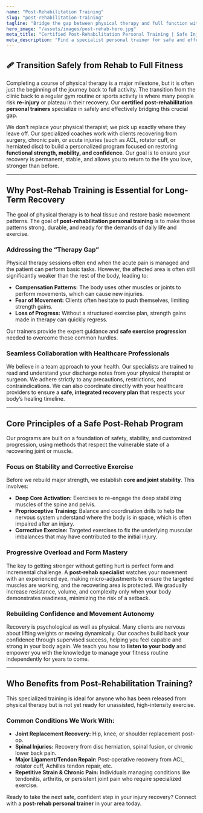 ```yaml
---
name: "Post-Rehabilitation Training"
slug: "post-rehabilitation-training"
tagline: "Bridge the gap between physical therapy and full function with a certified post-rehab personal trainer."
hero_image: "/assets/images/post-rehab-hero.jpg"
meta_title: "Certified Post-Rehabilitation Personal Training | Safe Injury Recovery"
meta_description: "Find a specialist personal trainer for safe and effective injury recovery. Our post-rehab programs focus on stability, strength, and confidence after physical therapy or surgery."
---
```

## 🩹 Transition Safely from Rehab to Full Fitness

Completing a course of physical therapy is a major milestone, but it is often just the beginning of the journey back to full activity. The transition from the clinic back to a regular gym routine or sports activity is where many people risk **re-injury** or plateau in their recovery. Our **certified post-rehabilitation personal trainers** specialize in safely and effectively bridging this crucial gap.

We don't replace your physical therapist; we pick up exactly where they leave off. Our specialized coaches work with clients recovering from surgery, chronic pain, or acute injuries (such as ACL, rotator cuff, or herniated disc) to build a personalized program focused on restoring **functional strength, mobility, and confidence**. Our goal is to ensure your recovery is permanent, stable, and allows you to return to the life you love, stronger than before.

---

## Why Post-Rehab Training is Essential for Long-Term Recovery

The goal of physical therapy is to heal tissue and restore basic movement patterns. The goal of **post-rehabilitation personal training** is to make those patterns strong, durable, and ready for the demands of daily life and exercise.

### Addressing the “Therapy Gap”
Physical therapy sessions often end when the acute pain is managed and the patient can perform basic tasks. However, the affected area is often still significantly weaker than the rest of the body, leading to:
* **Compensation Patterns:** The body uses other muscles or joints to perform movements, which can cause new injuries.
* **Fear of Movement:** Clients often hesitate to push themselves, limiting strength gains.
* **Loss of Progress:** Without a structured exercise plan, strength gains made in therapy can quickly regress.

Our trainers provide the expert guidance and **safe exercise progression** needed to overcome these common hurdles.

### Seamless Collaboration with Healthcare Professionals
We believe in a team approach to your health. Our specialists are trained to read and understand your discharge notes from your physical therapist or surgeon. We adhere strictly to any precautions, restrictions, and contraindications. We can also coordinate directly with your healthcare providers to ensure a **safe, integrated recovery plan** that respects your body’s healing timeline.

---

## Core Principles of a Safe Post-Rehab Program

Our programs are built on a foundation of safety, stability, and customized progression, using methods that respect the vulnerable state of a recovering joint or muscle.

### Focus on Stability and Corrective Exercise
Before we rebuild major strength, we establish **core and joint stability**. This involves:
* **Deep Core Activation:** Exercises to re-engage the deep stabilizing muscles of the spine and pelvis.
* **Proprioceptive Training:** Balance and coordination drills to help the nervous system understand where the body is in space, which is often impaired after an injury.
* **Corrective Exercise:** Targeted exercises to fix the underlying muscular imbalances that may have contributed to the initial injury.

### Progressive Overload and Form Mastery
The key to getting stronger without getting hurt is perfect form and incremental challenge. A **post-rehab specialist** watches your movement with an experienced eye, making micro-adjustments to ensure the targeted muscles are working, and the recovering area is protected. We gradually increase resistance, volume, and complexity only when your body demonstrates readiness, minimizing the risk of a setback.

### Rebuilding Confidence and Movement Autonomy
Recovery is psychological as well as physical. Many clients are nervous about lifting weights or moving dynamically. Our coaches build back your confidence through supervised success, helping you feel capable and strong in your body again. We teach you how to **listen to your body** and empower you with the knowledge to manage your fitness routine independently for years to come.

---

## Who Benefits from Post-Rehabilitation Training?

This specialized training is ideal for anyone who has been released from physical therapy but is not yet ready for unassisted, high-intensity exercise.

### Common Conditions We Work With:
* **Joint Replacement Recovery:** Hip, knee, or shoulder replacement post-op.
* **Spinal Injuries:** Recovery from disc herniation, spinal fusion, or chronic lower back pain.
* **Major Ligament/Tendon Repair:** Post-operative recovery from ACL, rotator cuff, Achilles tendon repair, etc.
* **Repetitive Strain & Chronic Pain:** Individuals managing conditions like tendonitis, arthritis, or persistent joint pain who require specialized exercise.

Ready to take the next safe, confident step in your injury recovery? Connect with a **post-rehab personal trainer** in your area today.